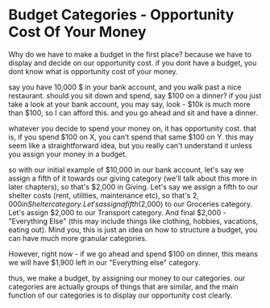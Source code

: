 # Budget Categories - Opportunity Cost Of Your Money

Why do we have to make a budget in the first place? because we have to display and decide on our opportunity cost. if you dont have a budget, you dont know what is opportunity cost of your money.

say you have 10,000 $ in your bank account, and you walk past a nice restaurant. should you sit down and spend, say $100 on a dinner? if you just take a look at your bank account, you may say, look - $10k is much more than $100, so I can afford this. and you go ahead and sit and have a dinner.

whatever you decide to spend your money on, it has opportunity cost. that is, if you spend $100 on X, you can’t spend that same $100 on Y. this may seem like a straightforward idea, but you really can't understand it unless you assign your money in a budget.

so with our initial example of $10,000 in our bank account, let's say we assign a fifth of it towards our giving category (we'll talk about this more in later chapters), so that's $2,000 in Giving. Let's say we assign a fifth to our shelter costs (rent, utilities, maintenance etc), so that's $2,000 in Shelter category. Let's assign a fifth ($2,000) to our Groceries category. Let's assign $2,000 to our Transport category. And final $2,000 - "Everything Else" (this may include things like clothing, hobbies, vacations, eating out). Mind you, this is just an idea on how to structure a budget, you can have much more granular categories.&#x20;

However, right now - if we go ahead and spend $100 on dinner, this means we will have $1,900 left in our "Everything else" category.

thus, we make a budget, by assigning our money to our categories. our categories are actually groups of things that are similar, and the main function of our categories is to display our opportunity cost clearly.
